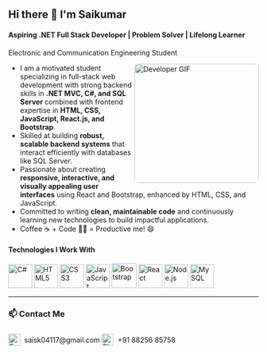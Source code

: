 ## Hi there 👋 I'm Saikumar  
#### Aspiring .NET Full Stack Developer | Problem Solver | Lifelong Learner  
Electronic and Communication Engineering Student  

<img src="https://media2.giphy.com/media/v1.Y2lkPTc5MGI3NjExazQyOWxyb2JvdndjNjRvbGVwMjJwZmhzeWMzbWttajU0ZXB2MHJlZiZlcD12MV9pbnRlcm5hbF9naWZfYnlfaWQmY3Q9Zw/R03zWv5p1oNSQd91EP/giphy.gif"  
alt="Developer GIF" width="250" height="240" align="right" style="border-radius: 8px;"/>

- I am a motivated student specializing in full-stack web development with strong backend skills in **.NET MVC, C#, and SQL Server** combined with frontend expertise in **HTML, CSS, JavaScript, React.js, and Bootstrap**.  
- Skilled at building **robust, scalable backend systems** that interact efficiently with databases like SQL Server.  
- Passionate about creating **responsive, interactive, and visually appealing user interfaces** using React and Bootstrap, enhanced by HTML, CSS, and JavaScript.  
- Committed to writing **clean, maintainable code** and continuously learning new technologies to build impactful applications.  
- Coffee ☕ + Code 👨‍💻 = Productive me! 😄  

#### Technologies I Work With  
<img width="48" height="48" src="https://img.icons8.com/color/48/c-sharp-logo-2.png" alt="C#"/>  
<img width="48" height="48" src="https://img.icons8.com/color/48/html-5--v1.png" alt="HTML5"/>  
<img width="48" height="48" src="https://img.icons8.com/color/48/css3.png" alt="CSS3"/>  
<img width="48" height="48" src="https://img.icons8.com/fluency/48/javascript.png" alt="JavaScript"/>  
<img width="50" height="50" src="https://img.icons8.com/color-glass/50/bootstrap.png" alt="Bootstrap"/>  
<img width="48" height="48" src="https://img.icons8.com/external-tal-revivo-color-tal-revivo/48/external-react-a-javascript-library-for-building-user-interfaces-logo-color-tal-revivo.png" alt="React"/>  
<img width="48" height="48" src="https://img.icons8.com/color/48/nodejs.png" alt="Node.js"/>  
<img width="48" height="48" src="https://img.icons8.com/external-tal-revivo-shadow-tal-revivo/48/external-mysql-an-open-source-relational-database-management-system-logo-shadow-tal-revivo.png" alt="MySQL"/>

---

### 📫 Contact Me  

<a href="mailto:saisk04117@gmail.com" style="text-decoration: none; display: inline-flex; align-items: center; gap: 8px; color: inherit;">  
  <img src="https://cdn-icons-png.flaticon.com/512/561/561127.png" alt="Email Icon" width="24" height="24" />  
  <span>saisk04117@gmail.com</span>  
</a>  

<div style="display: inline-flex; align-items: center; gap: 8px; margin-top: 8px;">  
  <img src="https://cdn-icons-png.flaticon.com/512/15/15944.png" alt="Phone Icon" width="24" height="24" />  
  <span>+91 88256 85758</span>  
</div>
